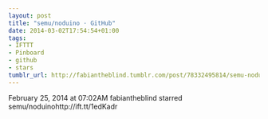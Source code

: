 ```yaml
---
layout: post
title: "semu/noduino · GitHub"
date: 2014-03-02T17:54:54+01:00
tags:
- IFTTT
- Pinboard
- github
- stars
tumblr_url: http://fabiantheblind.tumblr.com/post/78332495814/semu-noduino-github
---
```

February 25, 2014 at 07:02AM
fabiantheblind starred semu/noduinohttp://ift.tt/1edKadr
